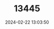 ---
title: "13445"
category: "Alexandromys mongolicus"
draft: false
date: 2024-02-22 13:03:50
languages:
  Mongolian: ["Mongoliin Ogotno"]
  Russian: ["Mongol'Skaya Polyovka"]
  English: ["Mongolian Vole"]
---